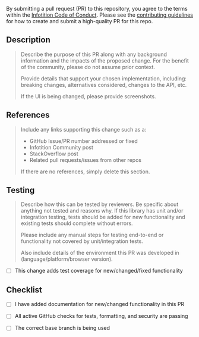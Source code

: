 By submitting a pull request (PR) to this repository, you agree to the terms within the [Infotition Code of Conduct](https://github.com/Infotition/npm-boilerplate/blob/main/.github/CODE_OF_CONDUCT.md). Please see the [contributing guidelines](https://github.com/Infotition/npm-boilerplate/blob/main/.github/CONTRIBUTING.md) for how to create and submit a high-quality PR for this repo.

## Description

> Describe the purpose of this PR along with any background information and the impacts of the proposed change. For the benefit of the community, please do not assume prior context.
>
> Provide details that support your chosen implementation, including: breaking changes, alternatives considered, changes to the API, etc.
>
> If the UI is being changed, please provide screenshots.

## References

> Include any links supporting this change such as a:
> - GitHub Issue/PR number addressed or fixed
> - Infotition Community post
> - StackOverflow post
> - Related pull requests/issues from other repos
> 
> If there are no references, simply delete this section.

## Testing

> Describe how this can be tested by reviewers. Be specific about anything not tested and reasons why. If this library has unit and/or integration testing, tests should be added for new functionality and existing tests should complete without errors.
> 
> Please include any manual steps for testing end-to-end or functionality not covered by unit/integration tests.
> 
> Also include details of the environment this PR was developed in (language/platform/browser version).


- [ ] This change adds test coverage for new/changed/fixed functionality

## Checklist

- [ ] I have added documentation for new/changed functionality in this PR
- [ ] All active GitHub checks for tests, formatting, and security are passing
- [ ] The correct base branch is being used

